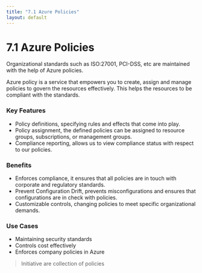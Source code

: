 ```yaml
---
title: "7.1 Azure Policies"
layout: default
---
```


# 7.1 Azure Policies

Organizational standards such as ISO:27001, PCI-DSS, etc are maintained with the help of Azure policies.

Azure policy is a service that empowers you to create, assign and manage policies to govern the resources effectively. This helps the resources to be compliant with the standards.

### Key Features

- Policy definitions, specifying rules and effects that come into play.
- Policy assignment, the defined policies can be assigned to resource groups, subscriptions, or management groups.
- Compliance reporting, allows us to view compliance status with respect to our policies.

### Benefits

- Enforces compliance, it ensures that all policies are in touch with corporate and regulatory standards.
- Prevent Configuration Drift, prevents misconfigurations and ensures that configurations are in check with policies.
- Customizable controls, changing policies to meet specific organizational demands.

### Use Cases

- Maintaining security standards
- Controls cost effectively
- Enforces company policies in Azure

> Initiative are collection of policies
